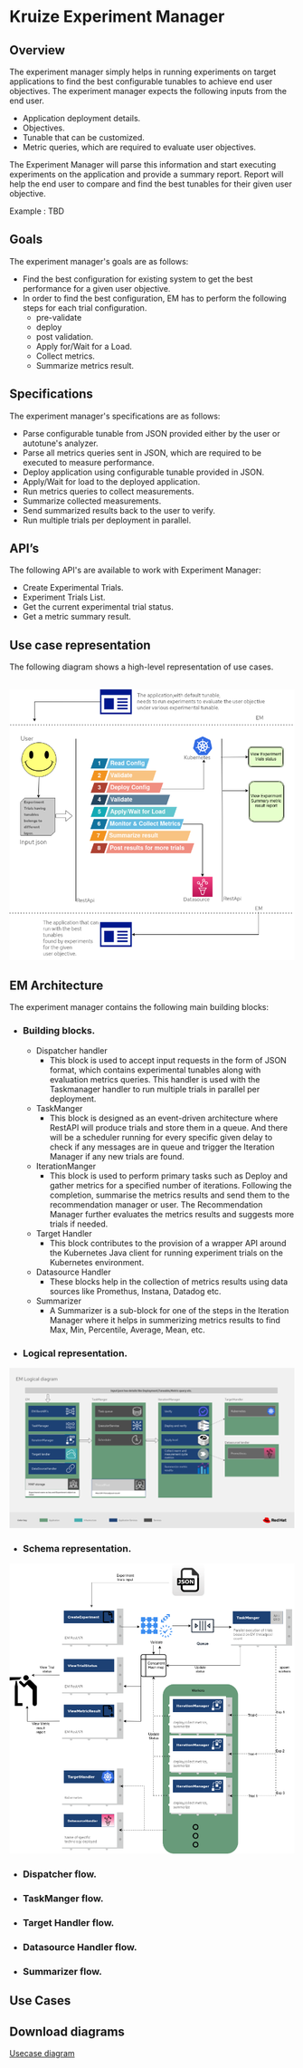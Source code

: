 # **Kruize Experiment Manager**


## Overview
The experiment manager simply helps in running experiments on target applications to find the best configurable tunables to achieve end user objectives.
The experiment manager expects the following inputs from the end user.
- Application deployment details.
- Objectives.
- Tunable that can be customized.
- Metric queries, which are required to evaluate user objectives.

The Experiment Manager will parse this information and start executing experiments on the application and provide a summary report. Report will help the end user to compare and find the best tunables for their given user objective.

Example : TBD

## Goals
The experiment manager's goals are as follows:

- Find the best configuration for existing system to get the best performance for a given user objective.
- In order to find the best configuration, EM has to perform the following steps for each trial configuration.
  - pre-validate
  - deploy
  - post validation.
  - Apply for/Wait for a Load.
  - Collect metrics.
  - Summarize metrics result.

## Specifications
The experiment manager's specifications are as follows:

- Parse configurable tunable from JSON provided either by the user or autotune's analyzer.
- Parse all metrics queries sent in JSON, which are required to be executed to measure performance.
- Deploy application using configurable tunable provided in JSON.
- Apply/Wait for load to the deployed application.
- Run metrics queries to collect measurements.
- Summarize collected measurements.
- Send summarized results back to the user to verify.
- Run multiple trials per deployment in parallel.

## API’s
The following API's are available to work with Experiment Manager:
- Create Experimental Trials.
- Experiment Trials List.
- Get the current experimental trial status.
- Get a metric summary result.

## Use case representation
The following diagram shows a high-level representation of use cases.
<br/><br/>
<p align="center">
  <img src="/design/images/EmOnly.png">
</p>

## EM Architecture
The experiment manager contains the following main building blocks:

- ### Building blocks.
  - Dispatcher handler
    - This block is used to accept input requests in the form of JSON format, which contains experimental tunables along with evaluation metrics queries. This handler is used with the Taskmanager handler to run multiple trials in parallel per deployment.
  - TaskManger
    - This block is designed as an event-driven architecture where RestAPI will produce trials and store them in a queue. And there will be a scheduler running for every specific given delay to check if any messages are in queue and trigger the Iteration Manager if any new trials are found.
  - IterationManger
    - This block is used to perform primary tasks such as
      Deploy and gather metrics for a specified number of iterations.
      Following the completion, summarise the metrics results and send them to the recommendation manager or user. The Recommendation Manager further evaluates the metrics results and suggests more trials if needed.
  - Target Handler
    - This block contributes to the provision of a wrapper API around the Kubernetes Java client for running experiment trials on the Kubernetes environment.
  - Datasource Handler
    - These blocks help in the collection of metrics results using data sources like Promethus, Instana, Datadog etc.
  - Summarizer
    - A Summarizer is a sub-block for one of the steps in the Iteration Manager where it helps in summerizing metrics results to find Max, Min, Percentile, Average, Mean, etc.

- ### Logical representation.

<p align="center">
  <img src="/design/images/EMLogical.png">
</p>

- ### Schema representation.

<p align="center">
  <img src="/design/images/EMSchema.png">
</p>

- ### Dispatcher flow.

- ### TaskManger flow.

- ### Target Handler flow.

- ### Datasource Handler flow.

- ### Summarizer flow.

## Use Cases

## Download diagrams
[Usecase diagram](https://www.redhat.com/architect/portfolio/tool/index.html?#gitlab.com/msvinaykumar/autotune/blob/createEMDesignDocWithPlaceHolder/design/drawio/UseCase.drawio)


